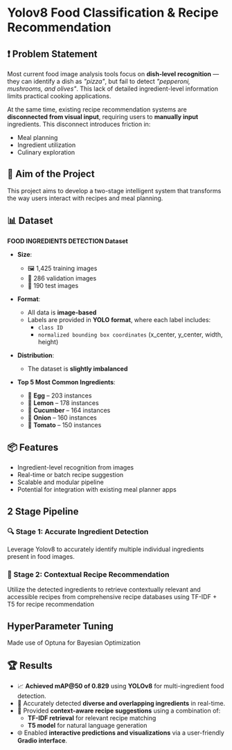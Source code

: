 # Yolov8 Food Classification & Recipe Recommendation

## ❗ Problem Statement

Most current food image analysis tools focus on **dish-level recognition** — they can identify a dish as *"pizza"*, but fail to detect *"pepperoni, mushrooms, and olives"*. This lack of detailed ingredient-level information limits practical cooking applications.

At the same time, existing recipe recommendation systems are **disconnected from visual input**, requiring users to **manually input** ingredients. This disconnect introduces friction in:

- Meal planning  
- Ingredient utilization  
- Culinary exploration

## 📌 Aim of the Project

This project aims to develop a two-stage intelligent system that transforms the way users interact with recipes and meal planning.

## 📊 Dataset

**FOOD INGREDIENTS DETECTION Dataset**

- **Size**:  
  - 🖼️ 1,425 training images  
  - 🧪 286 validation images  
  - 🧾 190 test images

- **Format**:  
  - All data is **image-based**  
  - Labels are provided in **YOLO format**, where each label includes:
    - `class ID`
    - `normalized bounding box coordinates` (x_center, y_center, width, height)

- **Distribution**:  
  - The dataset is **slightly imbalanced**

- **Top 5 Most Common Ingredients**:
  - 🥚 **Egg** – 203 instances  
  - 🍋 **Lemon** – 178 instances  
  - 🥒 **Cucumber** – 164 instances  
  - 🧅 **Onion** – 160 instances  
  - 🍅 **Tomato** – 150 instances

## 📦 Features

- Ingredient-level recognition from images  
- Real-time or batch recipe suggestion  
- Scalable and modular pipeline  
- Potential for integration with existing meal planner apps

## 2 Stage Pipeline

### 🔍 Stage 1: Accurate Ingredient Detection  
Leverage Yolov8 to accurately identify multiple individual ingredients present in food images.

### 📖 Stage 2: Contextual Recipe Recommendation  
Utilize the detected ingredients to retrieve contextually relevant and accessible recipes from comprehensive recipe databases using TF-IDF + T5 for recipe recommendation

## HyperParameter Tuning 
Made use of Optuna for Bayesian Optimization

## 🏆 Results

- 📈 **Achieved mAP@50 of 0.829** using **YOLOv8** for multi-ingredient food detection.
- 🎯 Accurately detected **diverse and overlapping ingredients** in real-time.
- 🧠 Provided **context-aware recipe suggestions** using a combination of:
  - **TF-IDF retrieval** for relevant recipe matching
  - **T5 model** for natural language generation
- 🌐 Enabled **interactive predictions and visualizations** via a user-friendly **Gradio interface**.


